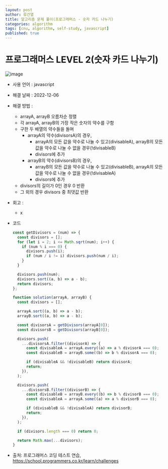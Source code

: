 ```yaml
---
layout: post
author: 류건열
title: 알고리즘 문제 풀이(프로그래머스 - 숫자 카드 나누기)
categories: algorithm
tags: [cnu, algorithm, self-study, javascript]
published: true
---
```


# 프로그래머스 LEVEL 2(숫자 카드 나누기)

![image](https://user-images.githubusercontent.com/34560965/205927545-56fbdf01-e40e-41b9-aaad-1599e565d302.png)

- 사용 언어 : javascript

- 해결 날짜 : 2022-12-06

- 해결 방법 :

  - arrayA, arrayB 오름차순 정렬
  - 각 arrayA, arrayB의 가장 작은 숫자의 약수를 구함
  - 구한 두 배열의 약수들을 돌며
    - arrayA의 약수(divisorsA)의 경우, 
      - arrayA의 모든 값을 약수로 나눌 수 있고(divisableA), arrayB의 모든 값을 약수로 나눌 수 없을 경우(!divisableB)
      - divisors에 추가
    - arrayB의 약수(divisorsB)의 경우, 
      - arrayB의 모든 값을 약수로 나눌 수 있고(divisableB), arrayA의 모든 값을 약수로 나눌 수 없을 경우(!divisableA)
      - divisors에 추가
  - divisors의 길이가 0인 경우 0 반환
  - 그 외의 경우 divisors 중 최댓값 반환

- 회고 :

  - x

- 코드

  ```javascript
  const getDivisors = (num) => {
    const divisors = [];
    for (let i = 2; i <= Math.sqrt(num); i++) {
      if (num % i === 0) {
        divisors.push(i);
        if (num / i != i) divisors.push(num / i);
      }
    }

    divisors.push(num);
    divisors.sort((a, b) => a - b);
    return divisors;
  };

  function solution(arrayA, arrayB) {
    const divisors = [];

    arrayA.sort((a, b) => a - b);
    arrayB.sort((a, b) => a - b);

    const divisorsA = getDivisors(arrayA[0]);
    const divisorsB = getDivisors(arrayB[0]);

    divisors.push(
      ...divisorsA.filter((divisorA) => {
        const divisableA = arrayA.every((a) => a % divisorA === 0);
        const divisableB = arrayB.some((b) => b % divisorA === 0);

        if (divisableA && !divisableB) return divisorA;
        return;
      }),
    );

    divisors.push(
      ...divisorsB.filter((divisorB) => {
        const divisableB = arrayB.every((b) => b % divisorB === 0);
        const divisableA = arrayA.some((a) => a % divisorB === 0);

        if (divisableB && !divisableA) return divisorB;
        return;
      }),
    );

    if (divisors.length === 0) return 0;

    return Math.max(...divisors);
  }
  ```

- 출처: 프로그래머스 코딩 테스트 연습, https://school.programmers.co.kr/learn/challenges
